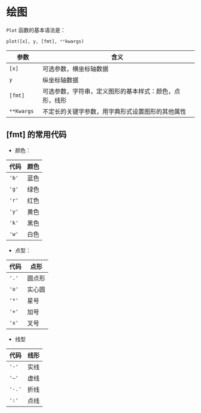 # 绘图

`Plot` 函数的基本语法是：

```py
plot([x], y, [fmt], **kwargs)
```

|参数|含义|
|-----|-----|
| `[x]` |可选参数，横坐标轴数据|
| `y` |纵坐标轴数据|
| `[fmt]` |可选参数，字符串，定义图形的基本样式：颜色，点形，线形|
| `**Kwargs	` |不定长的关键字参数，用字典形式设置图形的其他属性|

## [fmt] 的常用代码

* 颜色：

|代码|颜色|
|-----|-----|
| `'b'` |蓝色|
| `'g'` |绿色|
| `'r'` |红色|
| `'y'` |黄色|
| `'k'` |黑色|
| `'w'` |白色|

* 点型：

|代码	|点形|
|----|-----|
| `'.'` |	圆点形|
| `'o'` |	实心圆|
| `'*'` |	星号|
| `'+'` |	加号|
| `'x'` |	叉号|

* 线型

|代码|	线形|
|----|-----|
| `'-'` |	实线|
| `'–'` |	虚线|
| `'-.'` |	折线|
| `':'` |	点线|
